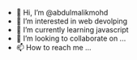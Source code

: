 - 👋 Hi, I’m @abdulmalikmohd
- 👀 I’m interested in web devolping
- 🌱 I’m currently learning javascript
- 💞️ I’m looking to collaborate on ...
- 📫 How to reach me ...

<!---
abdulmalikmohd/abdulmalikmohd is a ✨ special ✨ repository because its `README.md` (this file) appears on your GitHub profile.
You can click the Preview link to take a look at your changes.
--->

